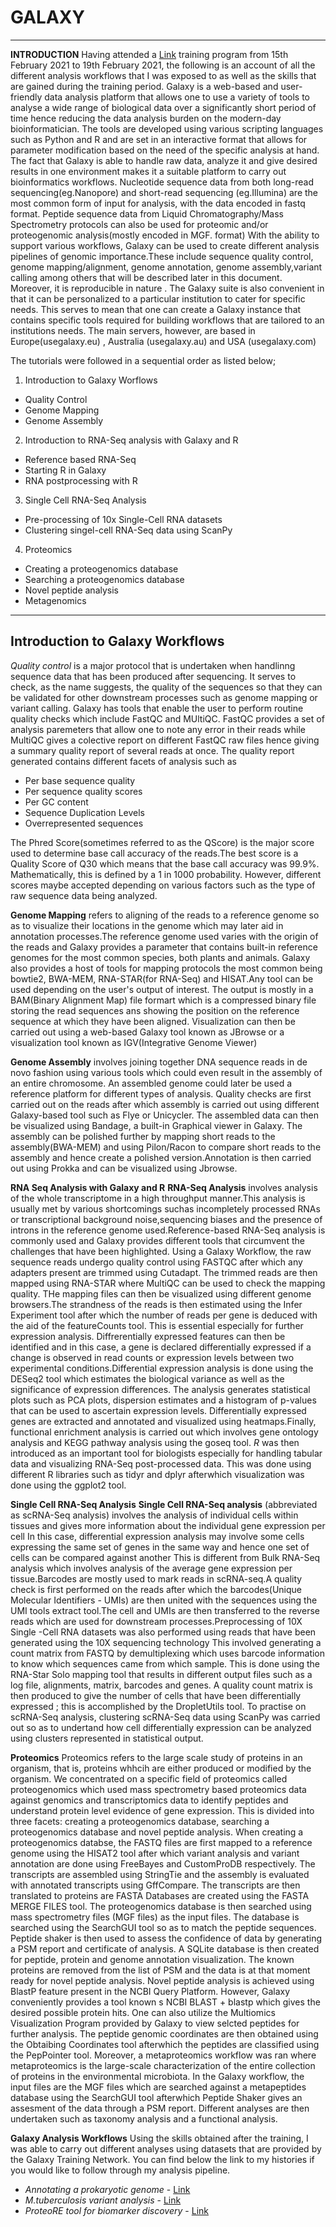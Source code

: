 # GALAXY 

---

 **INTRODUCTION**
Having attended a [Link](https://usegalaxy.eu/) training program from 15th February 2021 to 19th February 2021, the following is an account of all the different analysis workflows that I was exposed to as well as the skills that are gained during the training period.
Galaxy is a web-based and user-friendly data analysis platform that allows one to use a variety of tools to analyse a wide range of biological data over a significantly short period of time hence reducing the data analysis burden on the modern-day bioinformatician. The tools are developed using various scripting languages such as Python and R and are set in an interactive format that allows for parameter modification based on the need of the specific analysis at hand. The fact that Galaxy is able to handle raw data, analyze it and give desired results in one environment makes it a suitable platform to carry out bioinformatics workflows. Nucleotide sequence data from both long-read sequencing(eg.Nanopore) and short-read sequencing (eg.Illumina) are the most common form of input for analysis, with the data encoded in fastq format. Peptide sequence data from Liquid Chromatography/Mass Spectrometry protocols can also be used for proteomic and/or proteogenomic analysis(mostly encoded in MGF. format)
With the ability to support various workflows, Galaxy can be used to create different analysis pipelines of genomic importance.These include sequence quality control, genome mapping/alignment, genome annotation, genome assembly,variant calling among others that will be described later in this document.
Moreover, it is reproducible in nature .
The Galaxy suite is also convenient in that it can be personalized to a particular institution to cater for specific needs. This serves to mean that one can create a Galaxy instance that contains specific tools required for building workflows that are tailored to an institutions needs.
The main servers, however, are based in Europe(usegalaxy.eu) , Australia (usegalaxy.au) and USA (usegalaxy.com)

The tutorials were followed in a sequential order as listed below;

1. Introduction to Galaxy Worflows
- Quality Control
- Genome Mapping
- Genome Assembly

2. Introduction to RNA-Seq analysis with Galaxy and R  
  
- Reference based RNA-Seq
- Starting R in Galaxy 
- RNA postprocessing with R

3. Single Cell RNA-Seq Analysis
  - Pre-processing of 10x Single-Cell RNA datasets
  - Clustering singel-cell RNA-Seq data using ScanPy

4. Proteomics
- Creating a proteogenomics database
- Searching a proteogenomics database
- Novel peptide analysis
- Metagenomics

---
 ## Introduction to Galaxy Workflows
   *Quality control* is a major protocol that is undertaken when handlinng sequence data that has been produced after sequencing. It serves to check, as the name suggests, the quality
   of the sequences so that they can be validated for other downstream processes such as genome mapping or variant calling. Galaxy has tools that enable the user to perform routine
   quality checks which include FastQC and MUltiQC. FastQC provides a set of analysis paremeters that allow one to note any error in their reads while MultiQC gives a colective report on
   different FastQC raw files hence giving a summary quality report of several reads at once. The quality report generated contains different facets of analysis such as 
   - Per base sequence quality
   - Per sequence quality scores
   - Per GC content
   - Sequence Duplication Levels
   - Overrepresented sequences
   
   The Phred Score(sometimes referred to as the QScore) is the major score used to determine base call accuracy of the reads.The best score is a Quality Score of Q30 which means that
   the base call accuracy was 99.9%. Mathematically, this is defined by a 1 in 1000 probability. However, different scores maybe accepted depending on various factors such as the type of raw sequence
   data being analyzed.
   
   **Genome Mapping** refers to aligning of the reads to a reference genome so as to visualize their locations in the genome which may later aid in annotation processes.The reference genome used varies with
   the origin of the reads and Galaxy provides a parameter that contains built-in reference genomes for the most common species, both plants and animals. Galaxy also provides a host of tools
   for mapping protocols the most common being bowtie2, BWA-MEM, RNA-STAR(for RNA-Seq) and HISAT.Any tool can be used depending on the user's output of interest. The output is mostly in a
   BAM(Binary Alignment Map) file formart which is a compressed binary file storing the read sequences ans showing the position on the reference sequence at which they have been aligned.
   Visualization can then be carried out using a web-based Galaxy tool known as JBrowse or a visualization tool known as IGV(Integrative Genome Viewer)
   
   **Genome Assembly** involves joining together DNA sequence reads in de novo fashion using various tools which could even result in the assembly of an entire chromosome. An assembled genome could
   later be used a reference platform for different types of analysis. Quality checks are first carried out on the reads after which assembly is carried out using different Galaxy-based tool such as
   Flye or Unicycler. The assembled data can then be visualized using Bandage, a built-in Graphical viewer in Galaxy. The assembly can be polished further by mapping short reads to the assembly(BWA-MEM) and using 
   Pilon/Racon to compare short reads to the assembly and hence create a polished version.Annotation is then carried out using Prokka and can be visualized using Jbrowse.
   
   **RNA Seq Analysis with Galaxy and R**
   **RNA-Seq Analysis** involves analysis of the whole transcriptome in a high throughput manner.This analysis is usually met by various shortcomings suchas incompletely processed RNAs or transcriptional background
   noise,sequencing biases and the presence of introns in the reference genome used.Reference-based RNA-Seq analysis is commonly used and Galaxy provides different tools that circumvent the
   challenges that have been highlighted. Using a Galaxy Workflow, the raw sequence reads undergo quality control using FASTQC after which any adapters present are trimmed using
   Cutadapt. The trimmed reads are then mapped using RNA-STAR where MultiQC can be used to check the mapping quality. THe mapping files can then be visualized using different genome browsers.The strandness of the reads is 
   then estimated using the Infer Experiment tool after which the number of reads per gene is deduced with the aid of the featureCounts tool. This is essential especially for further expression analysis.
   Diffrerentially expressed features can then be identified and in this case, a gene is declared differentially expressed if a change is observed in read counts or expression levels
   between two experimental conditions.Differential expression analysis is done using the DESeq2 tool which estimates the biological variance as well as the significance of expression differences.
   The analysis generates statistical plots such as PCA plots, dispersion estimates and a histogram of p-values that can be used to ascertain expression levels.
   Differentially expressed genes are extracted and annotated and visualized using heatmaps.Finally, functional enrichment analysis is carried out which involves gene ontology analysis and KEGG pathway analysis using the 
   goseq tool.
   *R* was then introduced as an important tool for biologists especially for handling tabular data and visualizing RNA-Seq post-processed data. This was done using different R libraries such as
   tidyr and dplyr afterwhich visualization was done using the ggplot2 tool.
   
   **Single Cell RNA-Seq Analysis**
   **Single Cell RNA-Seq analysis** (abbreviated as scRNA-Seq analysis) involves the analysis of individual cells within tissues and gives more information about the individual gene expression per cell
   In this case, differential expression analysis may involve some cells expressing the same set of genes in the same way and hence one set of cells can be compared against another
   This is different from Bulk RNA-Seq analysis which involves analysis of the average gene expression per tissue.Barcodes are mostly used to mark reads in scRNA-seq.A quality check is first performed on the reads after which
   the barcodes(Unique Molecular Identifiers - UMIs) are then united with the sequences using the UMI tools extract tool.The cell and UMIs are then transferred to the reverse reads which are used
   for downstream processes.Preprocessing of 10X Single -Cell RNA datasets was also performed using reads that have been generated using the 10X sequencing technology This involved generating a count matrix from FASTQ by
   demultiplexing which uses barcode information to know which sequences came from which sample. This is done using the RNA-Star Solo mapping tool that results in different output files such as a log file, alignments, matrix,
   barcodes and genes. A quality count matrix is then produced to give the number of cells that have been differentially expressed ; this is accomplished by the DropletUtils tool.
   To practise on scRNA-Seq analysis, clustering scRNA-Seq data using ScanPy was carried out so as to undertand how cell differentially expression can be analyzed using clusters represented in statistical 
   output.
   
   **Proteomics**
   Proteomics refers to the large scale study of proteins in an organism, that is, proteins whhcih are either produced or modified  by the organism. We concentrated on a specific field of proteomics called
   proteogenomics which used mass spectrometry based proteomics data against genomics and transcriptomics data to identify peptides and understand protein level evidence of gene expression.
   This is divided into three facets: creating a proteogenomics database, searching a proteogenomics database and novel peptide analysis.
   When creating a proteogenomics databse, the FASTQ files are first mapped to a reference genome using the HISAT2 tool after which variant analysis and variant annotation are done using FreeBayes and CustomProDB respectively.
   The transcripts are assembled using StringTie and the assembly is evaluated with annotated transcripts using GffCompare. The transcripts are then translated to proteins are FASTA Databases are created using the FASTA MERGE FILES tool.
   The proteogenomics database is then searched using mass spectrometry files (MGF files) as the input files. The database is searched using the SearchGUI tool so as to match the peptide sequences. Peptide shaker is then used to assess
   the confidence of data by generating a PSM report and certificate of analysis. A SQLite database is then created for peptide, protein and genome annotation visualization. The known proteins are
   removed from the list of PSM and the data is at that moment ready for novel peptide analysis.
   Novel peptide analysis is achieved using BlastP feature present in the NCBI Query Platform. However, Galaxy conveniently provides a tool known s NCBI BLAST + blastp  which gives the desired possible protein hits. One can also 
   utilize the Multiomics Visualization Program provided by Galaxy to view selcted peptides for further analysis. The peptide genomic coordinates are then obtained using the Obtaibing Coordinates tool afterwhich the peptides are classified
   using the PepPointer tool.
   Moreover, a metaproteomics workflow was ran where metaproteomics is the large-scale characterization of the entire collection of proteins in the environmental microbiota. In the Galaxy workflow, the input files are the MGF files which are searched 
   against a metapeptides database using the SearchGUI tool afterwhich Peptide Shaker gives an assesment of the data through a PSM report. Different analyses are then undertaken such as taxonomy analysis and a functional analysis.
   
 
   **Galaxy Analysis Workflows**
   Using the skills obtained after the training, I was able to carry out different analyses using datasets that are provided by the Galaxy Training Network.
   You can find below the link to my histories if you would like to follow through my analysis pipeline.
   
   - *Annotating a prokaryotic genome* - [Link](https://usegalaxy.eu/u/hebrewsimeon/h/annotating-prokaryotic-genome)
   - *M.tuberculosis variant analysis* - [Link](https://usegalaxy.eu/u/hebrewsimeon/h/mtuberculosis-variant-analysis)
   - *ProteoRE tool for biomarker discovery* - [Link](http://www.proteore.org/u/hebrewsimeon/h/protein-annotation)
   
 


